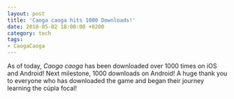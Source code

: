 ```yaml
---
layout: post
title: 'Caoga caoga hits 1000 Downloads!'
date: 2018-05-02 18:00:00 +0200
category: tech
tags:
- CaogaCaoga
---
```


As of today, *Caoga caoga* has been downloaded over 1000 times on iOS and Android! Next milestone, 1000 downloads on Android! A huge thank you to everyone who has downloaded the game and began their journey learning the cúpla focal!
